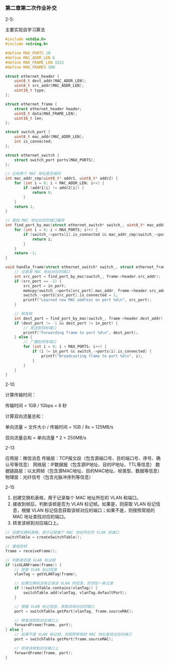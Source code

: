 ### 第二章第二次作业补交

2-5:

主要实现自学习算法

```c
#include <stdio.h>
#include <string.h>

#define MAX_PORTS 10
#define MAC_ADDR_LEN 6
#define MAX_FRAME_LEN 1522
#define MAX_FRAMES 100

struct ethernet_header {
    uint8_t dest_addr[MAC_ADDR_LEN];
    uint8_t src_addr[MAC_ADDR_LEN];
    uint16_t type;
};

struct ethernet_frame {
    struct ethernet_header header;
    uint8_t data[MAX_FRAME_LEN];
    uint16_t len;
};

struct switch_port {
    uint8_t mac_addr[MAC_ADDR_LEN];
    int is_connected;
};

struct ethernet_switch {
    struct switch_port ports[MAX_PORTS];
};

// 比较两个 MAC 地址是否相同
int mac_addr_cmp(uint8_t* addr1, uint8_t* addr2) {
    for (int i = 0; i < MAC_ADDR_LEN; i++) {
        if (addr1[i] != addr2[i]) {
            return 0;
        }
    }
    return 1;
}

// 查找 MAC 地址对应的端口编号
int find_port_by_mac(struct ethernet_switch* switch_, uint8_t* mac_addr) {
    for (int i = 0; i < MAX_PORTS; i++) {
        if (switch_->ports[i].is_connected && mac_addr_cmp(switch_->ports[i].mac_addr, mac_addr)) {
            return i;
        }
    }
    return -1;
}

void handle_frame(struct ethernet_switch* switch_, struct ethernet_frame* frame, int in_port) {
    // 记录源 MAC 地址对应的端口
    int src_port = find_port_by_mac(switch_, frame->header.src_addr);
    if (src_port == -1) {
        src_port = in_port;
        memcpy(switch_->ports[src_port].mac_addr, frame->header.src_addr, MAC_ADDR_LEN);
        switch_->ports[src_port].is_connected = 1;
        printf("Learned new MAC address on port %d\n", src_port);
    }

    // 转发帧
    int dest_port = find_port_by_mac(switch_, frame->header.dest_addr);
    if (dest_port != -1 && dest_port != in_port) {
        // 发送到目标端口
        printf("Forwarding frame to port %d\n", dest_port);
    } else {
        // 广播到所有端口
        for (int i = 0; i < MAX_PORTS; i++) {
            if (i != in_port && switch_->ports[i].is_connected) {
                printf("Broadcasting frame to port %d\n", i);
            }
        }
    }
}

```



2-10

计算传输时间：

传输时间 = 1GB / 1Gbps = 8 秒

计算双向流量总和：

单向流量 = 文件大小 / 传输时间 = 1GB / 8s = 125MB/s

双向流量总和 = 单向流量 * 2 = 250MB/s



2-13

应用层：微信消息
传输层：TCP报文段（包含源端口号、目的端口号、序号、确认号等信息）
网络层：IP数据报（包含源IP地址、目的IP地址、TTL等信息）
数据链路层：以太网帧（包含源MAC地址、目的MAC地址、帧类型、数据等信息）
物理层：光纤信号（包含光脉冲序列等信息）



2-15

1. 创建交换机表格，用于记录每个 MAC 地址所在的 VLAN 和端口。
2. 接收到帧后，判断该帧是否为 VLAN 标记帧。如果是，则获取 VLAN 标记信息，根据 VLAN 标记信息获取该帧对应的端口；如果不是，则按照常规的 MAC 地址查找对应的端口。
3. 转发该帧到对应端口上。

```c
// 创建交换机表格，用于记录每个 MAC 地址所在的 VLAN 和端口
switchTable = createSwitchTable();

// 接收到帧
frame = receiveFrame();

// 判断是否是 VLAN 标记帧
if (isVLANFrame(frame)) {
    // 获取 VLAN 标记信息
    vlanTag = getVLANTag(frame);

    // 如果交换机没有记录该 VLAN 的信息，则添加一条记录
    if (!switchTable.contains(vlanTag)) {
        switchTable.add(vlanTag, vlanTag.defaultPort);
    }

    // 根据 VLAN 标记信息，获取该帧对应的端口
    port = switchTable.getPort(vlanTag, frame.sourceMAC);

    // 转发该帧到对应端口上
    forwardFrame(frame, port);
} else {
    // 如果不是 VLAN 标记帧，则按照常规的 MAC 地址查找对应的端口
    port = switchTable.getPort(frame.sourceMAC);

    // 转发该帧到对应端口上
    forwardFrame(frame, port);
}

```

